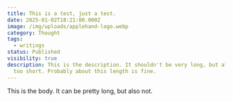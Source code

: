 ```yaml
---
title: This is a test, just a test.
date: 2025-01-02T18:21:00.000Z
image: /img/uploads/applehand-logo.webp
category: Thought
tags:
  - writings
status: Published
visibility: true
description: This is the description. It shouldn't be very long, but also not
  too short. Probably about this length is fine.
---
```

This is the body. It can be pretty long, but also not.
